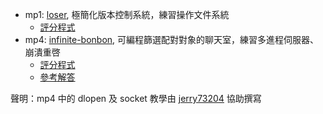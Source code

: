 - mp1: [loser](mp1/index.md), 極簡化版本控制系統，練習操作文件系統
  - [評分程式](mp1/judge.md)
- mp4: [infinite-bonbon](mp4/index.md), 可編程篩選配對對象的聊天室，練習多進程伺服器、崩潰重啓
  - [評分程式](https://github.com/MROS/MP4-judge)
  - [參考解答](https://github.com/MROS/MP4-solution)

聲明：mp4 中的 dlopen 及 socket 教學由 [jerry73204](https://github.com/jerry73204) 協助撰寫
